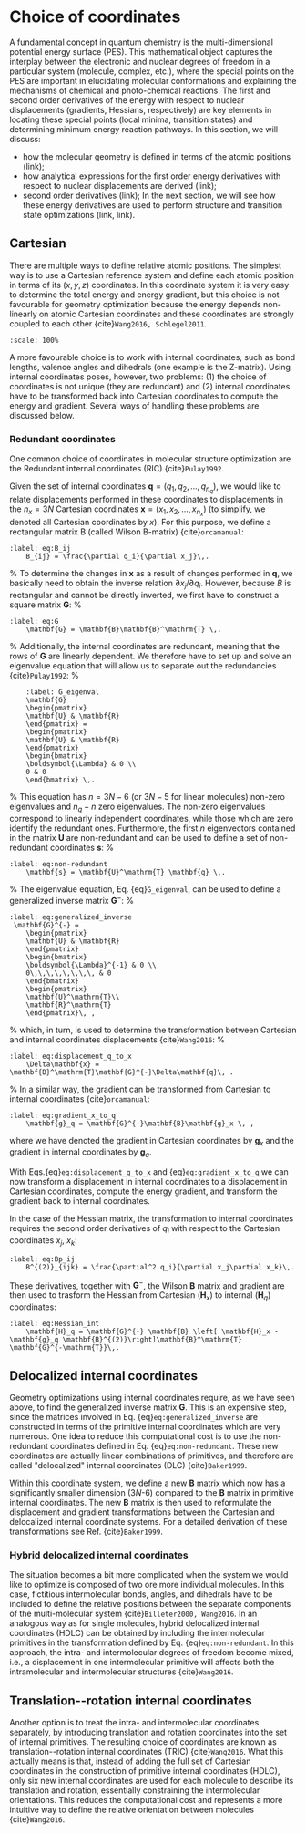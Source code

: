 # Choice of coordinates
A fundamental concept in quantum chemistry is the multi-dimensional potential energy surface (PES). This mathematical object captures the interplay between the electronic and nuclear degrees of freedom in a particular system (molecule, complex, etc.), where the special points on the PES are important in elucidating molecular conformations and explaining the mechanisms of chemical and photo-chemical reactions. The first and second order derivatives of the energy with respect to nuclear displacements (gradients, Hessians, respectively) are key elements in locating these special points (local minima, transition states) and determining minimum energy reaction pathways. In this section, we will discuss:
* how the molecular geometry is defined in terms of the atomic positions (link);
* how analytical expressions for the first order energy derivatives with respect to nuclear displacements are derived (link);
* second order derivatives (link);
In the next section, we will see how these energy derivatives are used to perform structure and transition state optimizations (link, link).

## Cartesian
There are multiple ways to define relative atomic positions. The simplest way is to use a Cartesian reference system and define each atomic position in terms of its $(x,y,z)$ coordinates. In this coordinate system it is very easy to determine the total energy and energy gradient, but this choice is not favourable for geometry optimization because the energy depends non-linearly on atomic Cartesian coordinates and these coordinates are strongly coupled to each other {cite}`Wang2016, Schlegel2011`. 

 ```{figure} /img/pes/coordinates.svg
:scale: 100%
```
A more favourable choice is to work with internal coordinates, such as bond lengths, valence angles and dihedrals (one example is the Z-matrix). Using internal coordinates poses, however, two problems: (1) the choice of coordinates is not unique (they are redundant) and (2) internal coordinates have to be transformed back into Cartesian coordinates to compute the energy and gradient. Several ways of handling these problems are discussed below.

### Redundant coordinates
One common choice of coordinates in molecular structure optimization are the Redundant internal coordinates (RIC) {cite}`Pulay1992`.

Given the set of internal coordinates $\mathbf{q}=(q_1,q_2,...,q_{n_q})$, we would like to relate displacements performed in these coordinates to displacements in the $n_x=3N$ Cartesian coordinates $\mathbf{x}=(x_1,x_2,...,x_{n_x})$ (to simplify, we denoted all Cartesian coordinates by $x$). For this purpose, we define a rectangular matrix B (called Wilson B-matrix)  {cite}`orcamanual`:

```{math}
:label: eq:B_ij
    B_{ij} = \frac{\partial q_i}{\partial x_j}\,.
```
%
To determine the changes in $\mathbf{x}$ as a result of changes performed in $\mathbf{q}$, we basically need to obtain the inverse relation $\partial x_j/\partial q_i$. However, because $B$ is rectangular and cannot be directly inverted, we first have to construct a square matrix $\mathbf{G}$:
%
```{math}
:label: eq:G
    \mathbf{G} = \mathbf{B}\mathbf{B}^\mathrm{T} \,.
```
%
Additionally, the internal coordinates are redundant, meaning that the rows of $\mathbf{G}$ are linearly dependent. We therefore have to set up and solve an eigenvalue equation that will allow us to separate out the redundancies {cite}`Pulay1992`:
%
```{math}
	:label: G_eigenval
    \mathbf{G} 
    \begin{pmatrix}
    \mathbf{U} & \mathbf{R}
    \end{pmatrix} = 
    \begin{pmatrix}
    \mathbf{U} & \mathbf{R}
    \end{pmatrix} 
    \begin{bmatrix}
    \boldsymbol{\Lambda} & 0 \\
    0 & 0
    \end{bmatrix} \,.
```
%
This equation has $n=3N-6$ (or $3N-5$ for linear molecules) non-zero eigenvalues and $n_q-n$ zero eigenvalues. The non-zero eigenvalues correspond to linearly independent coordinates, while those which are zero identify the redundant ones. Furthermore, the first $n$ eigenvectors contained in the matrix $\mathbf{U}$ are non-redundant and can be used to define a set of non-redundant coordinates $\mathbf{s}$:
%
```{math}
:label: eq:non-redundant
    \mathbf{s} = \mathbf{U}^\mathrm{T} \mathbf{q} \,. 
```
%
The eigenvalue equation, Eq. {eq}`G_eigenval`, can be used to define a generalized inverse matrix $\mathbf{G}^{-}$:
%
```{math}
:label: eq:generalized_inverse
 \mathbf{G}^{-} = 
    \begin{pmatrix}
    \mathbf{U} & \mathbf{R}
    \end{pmatrix}    
    \begin{bmatrix}
    \boldsymbol{\Lambda}^{-1} & 0 \\
    0\,\,\,\,\,\,\,\, & 0
    \end{bmatrix}
    \begin{pmatrix}
    \mathbf{U}^\mathrm{T}\\ 
    \mathbf{R}^\mathrm{T}
    \end{pmatrix}\, , 
```
%
which, in turn, is used to determine the transformation between Cartesian and internal coordinates displacements {cite}`Wang2016`:
%
```{math}
:label: eq:displacement_q_to_x
    \Delta\mathbf{x} = \mathbf{B}^\mathrm{T}\mathbf{G}^{-}\Delta\mathbf{q}\, . 
```
%
In a similar way, the gradient can be transformed from Cartesian to internal coordinates {cite}`orcamanual`:

```{math}
:label: eq:gradient_x_to_q
    \mathbf{g}_q = \mathbf{G}^{-}\mathbf{B}\mathbf{g}_x \, , 
```

where we have denoted the gradient in Cartesian coordinates by $\mathbf{g}_x$ and the gradient in internal coordinates by $\mathbf{g}_q$. 

With Eqs.{eq}`eq:displacement_q_to_x` and {eq}`eq:gradient_x_to_q` we can now transform a displacement in internal coordinates to a displacement in Cartesian coordinates, compute the energy gradient, and transform the gradient back to internal coordinates.

In the case of the Hessian matrix, the transformation to internal coordinates requires the second order derivatives of $q_i$ with respect to the Cartesian coordinates $x_j$, $x_k$:
```{math}
:label: eq:Bp_ij
    B^{(2)}_{ijk} = \frac{\partial^2 q_i}{\partial x_j\partial x_k}\,.
```

These derivatives, together with $\mathbf{G}^{-}$, the Wilson $\mathbf{B}$ matrix and gradient are then used to trasform the Hessian from Cartesian ($\mathbf{H}_x$) to internal ($\mathbf{H}_q$) coordinates:

```{math}
:label: eq:Hessian_int
    \mathbf{H}_q = \mathbf{G}^{-} \mathbf{B} \left[ \mathbf{H}_x - \mathbf{g}_q \mathbf{B}^{(2)}\right]\mathbf{B}^\mathrm{T} \mathbf{G}^{-\mathrm{T}}\,.
```


## Delocalized internal coordinates
Geometry optimizations using internal coordinates require, as we have seen above, to find the generalized inverse matrix $\mathbf{G}$. This is an expensive step, since the matrices involved in Eq. {eq}`eq:generalized_inverse` are constructed in terms of the primitive internal coordinates which are very numerous. One idea to reduce this computational cost is to use the non-redundant coordinates defined in Eq. {eq}`eq:non-redundant`. These new coordinates are actually linear combinations of primitives, and therefore are called "delocalized" internal coordinates (DLC) {cite}`Baker1999`.

Within this coordinate system, we define a new $\mathbf{B}$ matrix which now has a significantly smaller dimension (3$N$-6) compared to the $\mathbf{B}$ matrix in primitive internal coordinates. The new $\mathbf{B}$ matrix is then used to reformulate the displacement and gradient transformations between the Cartesian and delocalized internal coordinate systems. For a detailed derivation of these transformations see Ref. {cite}`Baker1999`.

### Hybrid delocalized internal coordinates
The situation becomes a bit more complicated when the system we would like to optimize is composed of two ore more individual molecules. In this case, fictitious intermolecular bonds, angles, and dihedrals have to be included to define the relative positions between the separate components of the multi-molecular system {cite}`Billeter2000, Wang2016`. In an analogous way as for single molecules, hybrid delocalized internal coordinates (HDLC) can be obtained by including the intermolecular primitives in the transformation defined by Eq. {eq}`eq:non-redundant`. In this approach, the intra- and intermolecular degrees of freedom become mixed, i.e., a displacement in one intermolecular primitive will affects both the intramolecular and intermolecular structures {cite}`Wang2016`.

## Translation--rotation internal coordinates
Another option is to treat the intra- and intermolecular coordinates separately, by introducing translation and rotation coordinates into the set of internal primitives. The resulting choice of coordinates are known as translation--rotation internal coordinates (TRIC) {cite}`Wang2016`. What this actually means is that, instead of adding the full set of Cartesian coordinates in the construction of primitive internal coordinates (HDLC), only six new internal coordinates are used for each molecule to describe its translation and rotation, essentially constraining the intermolecular orientations. This reduces the computational cost and represents a more intuitive way to define the relative orientation between molecules {cite}`Wang2016`.
